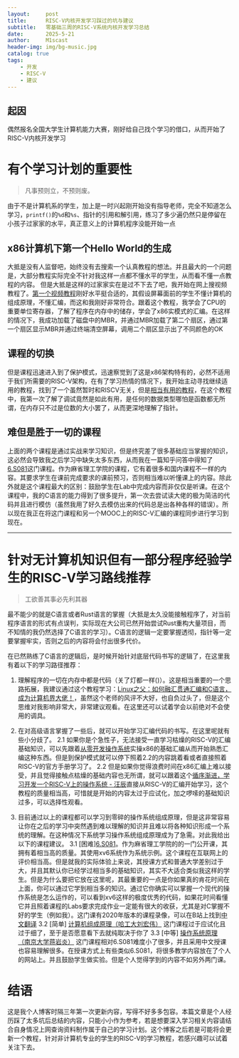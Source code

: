 ```yaml
---
layout:     post
title:      RISC-V内核开发学习踩过的坑与建议
subtitle:   零基础三周的RISC-V系统内核开发学习总结
date:       2025-5-21
author:     M1scast
header-img: img/bg-music.jpg
catalog: true
tags:
    - 开发
    - RISC-V
    - 建议
---
```


## 起因
偶然报名全国大学生计算机能力大赛，刚好给自己找个学习的借口，从而开始了RISC-V内核开发学习

# 有个学习计划的重要性 
> 凡事预则立，不预则废。

由于不是计算机系的学生，加上是一时兴起刚开始没有指导老师，完全不知道怎么学习，`printf()`的`%d`和`%s`、指针的引用和解引用，练习了多少遍仍然只是停留在小孩子过家家的水平，真正意义上的计算机程序没能开始一点
## x86计算机下第一个Hello World的生成
大抵是没有人监督吧，始终没有去搜索一个认真教程的想法。并且最大的一个问题是，大部分教程实际完全不针对我这样一点都不懂水平的学生，从而看不懂一点教程的内容。
但是大抵是这样的过家家实在是过不下去了吧，我开始在网上搜视频教程了。[第一个视频教程](https://www.bilibili.com/video/BV18K411w7Z2)刚好水平挺合适的，其假设屏幕面前的学生不懂计算机的组成原理，不懂汇编，而这和我刚好非常符合。跟着这个教程，我学会了CPU的重要单位寄存器，了解了程序在内存中的储存，学会了x86实模式的汇编。在这样的情况下，我成功加载了磁盘中的MBR，并通过MBR加载了第二个扇区，通过第一个扇区显示MBR并通过终端清空屏幕，调用二个扇区显示出了不同颜色的OK
## 课程的切换
但是课程迅速进入到了保护模式，迅速察觉到了这是x86架构特有的，必然不适用于我们所需要的RISC-V架构，在有了学习热情的情况下，我开始主动寻找继续适用的教程，找到了一个虽然暂时和RISCV无关，但是[相当有用的教程](https://www.bilibili.com/video/BV1PZLjzkE5K)，在这个教程中，我第一次了解了调试竟然是如此有用，是任何的数据类型哪怕是函数都无所谓，在内存只不过是位数的大小罢了，从而更深地理解了指针。
## 难但是胜于一切的课程
上面的两个课程是通过实战来学习知识，但是终究差了很多基础应当掌握的知识，这必然会导致我之后学习中缺失太多东西，从而我在一篇知乎问答中得知了[6.S081](https://pdos.csail.mit.edu/6.S081/2021/)这门课程。作为麻省理工学院的课程，它有着很多和国内课程不一样的内容。其要求学生在课前完成要求的课前预习，否则相当难以听懂课上的内容。除此外就是这个课程最大的区别：鼓励学生在Lab中完成内容而非仅仅是听课。在这个课程中，我的C语言的能力得到了很多提升，第一次去尝试读大佬的极为简洁的代码并且进行模仿（虽然我用了好久去模仿出来的代码总是出各种各样的错误）。所以现在我正在将这门课程和另一个MOOC上的RISC-V汇编的课程同步进行学习到现在。
***

# 针对无计算机知识但有一部分程序经验学生的RISC-V学习路线推荐
> 工欲善其事必先利其器

最不能少的就是C语言或者Rust语言的掌握（大抵是太久没能接触程序了，对当前程序语言的形式有点误判，实际现在大公司已然开始尝试Rust重构大量项目，而不知情的我仍然选择了C语言的学习）。C语言的逻辑一定要掌握透彻，指针等一定要掌握牢实，否则之后的内容将会付出很多代价。

在已然熟练了C语言的逻辑后，是时候开始针对底层代码书写的逻辑了，在这里我有着以下的学习路径推荐：
1. 理解程序的一切在内存中都是代码（关了灯都一样()）。这是相当重要的一个思路拓展，我建议通过这个教程学习：[Linux之父：如何融汇贯通汇编和C语言，成为计算机界大佬！](https://www.bilibili.com/video/BV1PZLjzkE5K)，虽然这个老师的风评不大好，也自负过头了，但是这个思维对我影响非常大，非常建议观看。在这里还可以试着学会以前绝对不会使用的调具。

2. 在对高级语言掌握了一些后，就可以开始学习汇编代码的书写。在这里呢就有些小分歧了。
 2.1 如果你是个急性子，无法接受一直学习枯燥的RISC-V的汇编基础知识，可以先跟着[从零开发操作系统](https://www.bilibili.com/video/BV18K411w7Z2/?)实操x86的基础汇编从而开始熟悉汇编这种东西。但是到保护模式就可以停下照着2.2的内容跳着看或者直接照着RISC-V的官方手册学习了。
 2.2 但是如果你觉得浪费时间在x86汇编上难以接受，并且觉得接触点枯燥的基础内容也无所谓，就可以跟着这个[循序渐进，学习开发一个RISC-V上的操作系统 - 汪辰](https://www.bilibili.com/video/BV1Q5411w7z5)直接从RISC-V的汇编开始学习，这个教程的质量相当高，可惜就是开始的内容太过于应试化，加之啰嗦的基础知识过多，可以选择性观看。

3. 目前通过以上的课程都可以学习到零碎的操作系统组成原理，但是这非常容易让你在之后的学习中突然遇到难以理解的知识并且难以将各种知识形成一个系统的理解。在这种情况下系统学习操作系统组成原理成为了急需。对此我给出以下的课程建议。
 3.1 [困难][6.S081](https://pdos.csail.mit.edu/6.828/2021/schedule.html)。作为麻省理工学院的的一门公开课，其拥有着相当高的质量。其使用xv6系统作为系统示例。这个课程在互联网上的评价相当高。但是就我的实际体验上来说，其授课方式和普通大学差别过于大，并且其默认你已经学过相当多的基础知识，其实不大适合类似我这样的学生。但是为什么要把它放在这里呢，其最重要的一点是你如果真的肯花时间在上面，你可以通过它学到相当多的知识。通过它你确实可以掌握一个现代的操作系统是怎么运作的，可以看到xv6这样的极度优秀的代码，如果花时间看懂它并且照着课程的Labs要求完成作业一定能有很大的收获，尤其是对C掌握不好的学生（例如我）。这门课有2020年版本的课程录像，可以在B站上找到[中文翻译](https://www.bilibili.com/video/BV1rS4y1n7y1/)
 3.2 [简单] [计算机组成原理（哈工大刘宏伟）](https://www.bilibili.com/video/BV1Q5411w7z5/) 这门课程过于应试化且过于细了，至于是否愿意看下去就纯取决于你了
 3.3 [中等] [操作系统原理 （南京大学蒋岩炎）](https://jyywiki.cn/OS/2025/) 这门课程相对6.S081难度小了很多，并且采用中文授课也容易理解很多。在授课方式上有些类似6.S081，将很多教学内容放在了个人的网站上。并且鼓励学生做实验。但是个人觉得学到的内容不如另外两门课。

# 结语

这是我个人博客时隔三年第一次更新内容，写得不好多多包容。本篇文章是个人经历踩了太多坑后总结的内容，只能小小作为参考，若是想要深入学习相关内容请结合自身情况上网查询资料制作属于自己的学习计划。这个博客之后若是可能将会更新一个教程，针对非计算机专业的学生的RISC-V的学习教程，若感兴趣可以试着关注下去。
